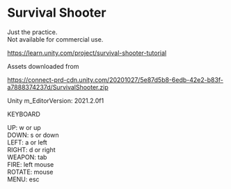# Survival Shooter
  
Just the practice.  
Not available for commercial use.  
  
https://learn.unity.com/project/survival-shooter-tutorial  
  
Assets downloaded from  
  
https://connect-prd-cdn.unity.com/20201027/5e87d5b8-6edb-42e2-b83f-a7888374237d/SurvivalShooter.zip  
  
Unity m_EditorVersion:  2021.2.0f1  
  
KEYBOARD  
  
UP: w or up  
DOWN: s or down  
LEFT: a or left  
RIGHT: d or right  
WEAPON: tab  
FIRE: left mouse  
ROTATE: mouse  
MENU: esc  
  
  